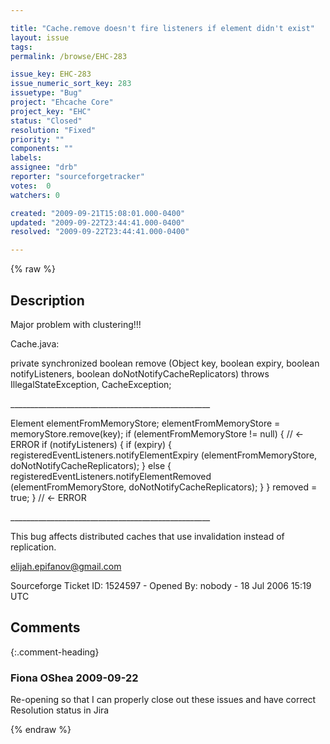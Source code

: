 ```yaml
---

title: "Cache.remove doesn't fire listeners if element didn't exist"
layout: issue
tags: 
permalink: /browse/EHC-283

issue_key: EHC-283
issue_numeric_sort_key: 283
issuetype: "Bug"
project: "Ehcache Core"
project_key: "EHC"
status: "Closed"
resolution: "Fixed"
priority: ""
components: ""
labels: 
assignee: "drb"
reporter: "sourceforgetracker"
votes:  0
watchers: 0

created: "2009-09-21T15:08:01.000-0400"
updated: "2009-09-22T23:44:41.000-0400"
resolved: "2009-09-22T23:44:41.000-0400"

---
```




{% raw %}



## Description

<div markdown="1" class="description">

Major problem with clustering!!!

Cache.java:

private synchronized boolean remove
(Object key, 
 boolean expiry,
 boolean notifyListeners,
 boolean doNotNotifyCacheReplicators)
  throws IllegalStateException, CacheException;

\_\_\_\_\_\_\_\_\_\_\_\_\_\_\_\_\_\_\_\_\_\_\_\_\_\_\_\_\_\_\_\_\_\_\_\_\_\_\_\_\_\_\_\_\_\_\_\_\_\_




Element elementFromMemoryStore;
elementFromMemoryStore = memoryStore.remove(key);
if (elementFromMemoryStore != null) \{ // <- ERROR
 if (notifyListeners) \{
  if (expiry) \{
   registeredEventListeners.notifyElementExpiry
(elementFromMemoryStore, doNotNotifyCacheReplicators);
  \} else \{
   registeredEventListeners.notifyElementRemoved
(elementFromMemoryStore, doNotNotifyCacheReplicators);
  \}
 \}
 removed = true;
\} // <- ERROR

\_\_\_\_\_\_\_\_\_\_\_\_\_\_\_\_\_\_\_\_\_\_\_\_\_\_\_\_\_\_\_\_\_\_\_\_\_\_\_\_\_\_\_\_\_\_\_\_\_\_

This bug affects distributed caches that use
invalidation instead of replication.

elijah.epifanov@gmail.com

Sourceforge Ticket ID: 1524597 - Opened By: nobody - 18 Jul 2006 15:19 UTC

</div>

## Comments


{:.comment-heading}
### **Fiona OShea** <span class="date">2009-09-22</span>

<div markdown="1" class="comment">

Re-opening so that I can properly close out these issues and have correct Resolution status in Jira

</div>



{% endraw %}
